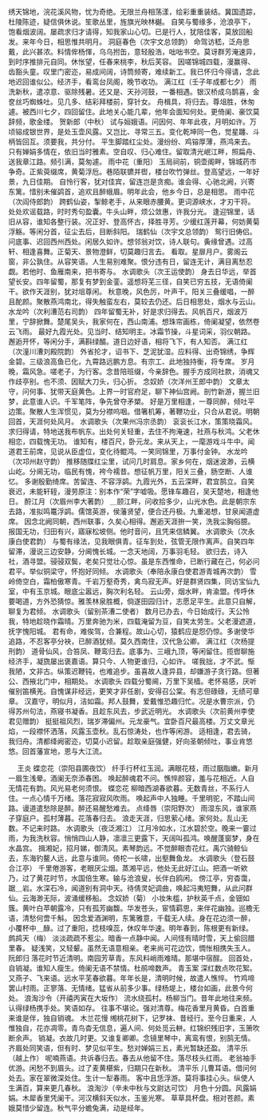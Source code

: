 <!-- { "loadSidebar": true } -->
绣天锦地，浣花溪风物，忧为奇绝。无限兰舟相荡漾，绘彩重重装结。冀国遗踪，杜陵陈迹，疑信俱休说。笙歌丛里，旌旗光映林樾。 
自笑与蜀缘多，沧浪亭下，饱看烟波阔。屡疏求归才请得，知我家山心切。已是行人，犹陪佳客，莫放回船发。来年今日，相思惟共明月。 
洞庭春色（次宇文总领韵）
命驾访嵇，泛舟思戴，此兴甚浓。料情侔杨惲，乌乌拊缶，意轻殷浩，咄咄书空。莫讶群芳淹速异，到时序推排元自同。休怅望，任春来桃李，秋后芙容。 
因嗟锦城四载，漫赢得、齿豁头童。叹里门密迩，易成间阔，诗筒频寄，难续新工。我已怀归今得请，念此地迟回谁似公。经济手，看鸾台凤阁，晚节收功。 
满江红（壬子年成都七夕）
雨洗新秋，遣凉意、驱除残暑。还又是、天孙河鼓，一番相遇。银汉桥成乌鹊喜，金奁丝巧蜘蛛吐。见几多、结彩拜楼前，穿针女。 
舟楫具，将归去。尊俎胜，休匆遽。被西川七夕，四回留住。此地关心能几辈，他年会面知何处。更倚阑、豪饮莫辞频，歌金缕。 
贺新郎（中秋）
试与姮娥语。问因何、年年此夜，月明如许。万顷镕成银世界，是处玉壶风露。又岂比、寻常三五。变化乾坤同一色，觉星躔、斗柄皆回互。须要我，共分付。 
平生脚踏红尘处。漫纷纷、鸡镕厚薄，燕鸿来去。只有婵娟多情在，依旧当时雅素。空自叹、归心难住。留取清光岷江畔，照扁舟、送我章江路。频引满，莫匆遽。 
雨中花（重阳）
玉局祠前，铜壶阁畔，锦城药市争奇。正紫萸缀席，黄菊浮卮。巷陌联镳并辔，楼台吹竹弹丝。登高望远，一年好景，九日佳期。 
自怜行客，犹对佳宾，留连岂是贪痴。谁会得、心驰北阙，兴寄东篱。惜别未催鹢首，追欢且醉蛾眉。明年此会，他乡今日，总是相思。 
雨中花（次阎侍郎韵）
跨鹤仙姿，掣鲸老手，从来眼赤腰黄。更词源峡水，才刃干将。处处欢谣载路，时时秀句盈囊。牛头山畔，烦公敛惠，许我分光。 
逢迎锦里，话旧从容，谁知各整行装。况正好、登高怀古，择胜寻芳。少缓红莲开幕，何妨黄菊浮觞。等闲分首，征尘去后，目断斜阳。 
瑞鹤仙（次宇文总领韵）
鸳行旧俦侣。问底事、迟回西州西处。闲居久如许。想邻翁对饮，诗人联句。夤缘曾遇。过高轩、相逢喜舞。正菊天、景物澄鲜，切莫趣归言去。 
看取。星扉月户。雾阁云窗，非公孰住。从容笑语。人生易别难聚。恨分违有日，留连无计，满目离愁忍觑。若他时、鱼雁南来，把书寄与。 
水调歌头（次王运使韵）
身去日华远，举首望长安。四年留蜀，那复有梦到金銮。遥想将芜三径，自笑已穷五技，无语倚阑干。欲作天涯别，犹对俎尊闲。 
秋意晚，风色厉，叶声干。阳关三叠缓唱，一醉且酡颜。聚散燕鸿南北，得失触蛮左右，莫较去仍还。后日相思处，烟水与云山。 
水龙吟（次利漕范右司韵）
四年留蜀无补，好是求归得去。风帆百尺，烟波万里，宁辞掀舞。楚尾吴头，我家何在，西山南浦。想珠帘画栋，倚阑凝望，依然卷云飞雨。 
最好九霞光处。见当时、结知明主。冰霜节操，斗星词采，羽仪朝路。邂逅开怀，等闲分手，满斟绿醑。道日边好语，相将飞下，有人知否。 
满江红（次潼川漕刘殿院韵）
外省抡才，诏书下、芝泥犹湿。应料得、出奇锦绣，争辉金碧。三级浪高鱼已化，九霄路远鹏方息。有宗工、此地独持衡，将专席。 
岁月晚，霜风急。嗟老子，为行客。念昔陪班缀，今亲辞色。握手方成同社款，消魂又作歧亭别。也不须、因赋大刀头，归心折。 
念奴娇（次洋州王郎中韵）
文章太守，问何事、犹带天庭黄色。上界一时官府足，聊下神仙宫阙。剖竹新游，握兰旧梦，此意谁人识。千军笔阵，争先曾夺矛槊。 
好是万里相逢，一尊同醉，倾吐平边策。聚散人生浑惯见，莫为分襟呜咽。借箸机筹，著鞭功业，只合从君说。明朝回首，天涯何处风月。 
水调歌头（次果州冯宗丞韵）
衮衮长江水，策策晓霜风。求归得请，特地送我布帆东。出处何关轻重，去住不拘淹速，社燕与秋鸿。父老休相恋，四载愧无功。 
谁知有，楼百尺，卧元龙。来从天上，一麾游戏斗牛中。闻道君王前席，见说从臣虚位，变化待鲲鸿。一笑同锦里，万事付金钟。 
水龙吟（次邛州赵守韵）
推移随牒红尘里，试问几时肩息。家乡何在，烟迷波渺，云横山屹。分阃无功，临民有愧，袴今襦昔。想征帆万里，阳关三叠，肠空断、人谁忆。 
多谢殷勤绮席。苦留连、不容浮鹢。九霞光外，五云深畔，君宜鹄立。自笑衰迟，未能轩轾，漫劳原注：别本作“荣”字嘘吸。愿锋车趣召，吴天楚地，相逢他日。 
酹江月（次眉州李大著韵）
＿颐江畔，问收拾多少，山光水色。此是朝宗东去路，准拟鸣鼍浮鹢。儒馆英游，侯藩贤望，便合还丹极。九重渴想，甘泉闻道虚席。 
因念北阙同朝，西州联事，久矣心相得。邂逅天涯拚一笑，洗我尘胸俗臆。报国无功，归田有兴，寤寐松坡侧。他时音问，且凭来信鳞翼。 
水调歌头（次永康白使君韵）
与蜀有缘法，见我眼俱青。征车到处，弦管无限作离声。自笑四年留滞，漫说三边安静，分阃愧长城。一念天地阔，万事羽毛轻。 
欲归去，诗入社，酒寻盟。骎骎双鬓，老矣只觉壮心惊。虽是东西惟命，已断行藏在己，何必问君平。举似铜梁守，怀抱好同倾。 
水调歌头（奉陪永康白使君游青城再次韵）
雪岭倚空白，霜柏傲寒青。千岩万壑奇秀，禽鸟寂无声。好是群贤四集，同访宝仙九室，中有玉京城。眼底尘嚣远，胸次利名轻。 
云山旁，烟水畔，肯渝盟。传呼休要喝道，方外恐猜惊。雅羡林泉胜概，倘遂田园归计，志愿足平生。此意只自解，聊复为君倾。 
水调歌头（留别茶漕二使者）
数月已办去，今日始成行。天公怜我，特地趁晓作霜晴。万里奔驰为米，四载淹留为豆，自笑太劳生。父老漫遮道，抚字愧阳城。 
君有命，难俟驾，合兼程。故山心切，猿鹤应是怨仍惊。多谢使华追路，不忍客亭分袂，已醉酒犹倾。莫久西南住，汉代急公卿。 
满江红（次杨提刑韵）
道骨仙风，合笞凤、鞭鸾归去。底事为、三峨九顶，等闲留住。揽辔聊施经济手，凝旒屡出褒嘉语。算只今、人物更谁归，心如许。 
嗟我拙，才不武。惭我陋，文非古。纵策迟鞭钝，也难追步。虽喜故人逢异县，却嫌游子贪行路。但著公、西掖北门中，相期处。 
水调歌头
四载分蜀阃，万里下吴樯。老怀易感，厌听催别笛横羌。自愧谋非经远，更笑才非任剧，安得召公棠。有志但碌碌，无绩可章章。 
汉嘉守，明似月，洁如霜。邦人鼓舞，爱戴惟恐趣归忙。况是水曹宗派，仍得苏州句法，燕寝书凝香。且趁东风去，步武近明光。 
水调歌头（次前黄州李使君见赠韵）
挺挺祖风烈，瑞岁滞偏州。元龙豪气。宜卧百尺最高楼。万丈文章光焰，一段襟怀洒落，风露玉壶秋。乱石惊涛处，也作等闲游。 
适相逢，君去骑，我归舟。清都绛阙密迩，切莫小迟留。趁取亲庭强健，好向圣朝倾吐，事业肯悠悠。回首藩宣地，恩与大江流。 

　
王炎
蝶恋花（崇阳县圃夜饮）
纤手行杯红玉润。满眼花枝，雨过胭脂嫩。新月一眉生浅晕。酒阑无奈添春困。 
唤起醉魂君不问。憔悴颜容，羞与花相近。人自无情花有韵。风光易老何须恨。 
蝶恋花
柳暗西湖春欲暮。无数青丝，不系行人住。一点心情千万绪。落花寂寂风吹雨。 
唤起声中人独睡。千里明驼，不踏山间路。谩道遣愁除是醉。醉还易醒愁难去。 
点绛唇（崇阳野次）
雨湿东风，谁家燕子穿庭户。孤村薄暮。花落春归去。 
浪走天涯，归思萦心绪。家何处。乱山无数。不记来时路。 
水调歌头（夜泛湘江）
江月冷如水，江水碧於空。晚来一霎过雨，为我洗秋容。悄悄四山人静，凛凛三更露下，天阔叫孤鸿。唤醒蓬窗梦，身在水晶宫。 
揖湘妃，招月娣，御清风。素琴韵远。不觉醉眼杏花红。禹穴骑鲸仙去，东海钓鳌人远，此意与谁同。倚柁一长啸，出壑舞鱼龙。 
水调歌头（登石鼓合江亭）
千里倦游客，老眼厌尘烟。蒸湘平远，他处无此好江山。把酒一听欸乃，过了黄花时节，水国倍生寒。输与沧浪叟，长伴白鸥闲。 
傍江亭，穷杳霭，踞＿岩。水深石冷，闻道别有洞中天。待倩灵妃调曲，唤起冯夷短舞，从此问群仙。云海渺无际，波涌缓移船。 
念奴娇（菊）
小妆朱槛，护秋英千点，金钿如簇。黄叶白苹朝露冷，只有孤芳幽馥。华发苍头，宦情羁思，来伴花幽独。巡檐无语，清愁何啻千斛。 
因念爱酒渊明，东篱雅意，千载无人续。身在花边须一醉，小覆杯中＿醁。过了重阳，捻枝嗅蕊，休叹年华速。明年春到，陈根更有新绿。 
鹧鸪天（梅）
淡淡疏疏不惹尘。暗香一点静中闻。人间怪有晴时雪，天上偷回腊里春。 
疑浅笑，又轻颦。虽然无语意相亲。老来尚可花边饮，惆怅相携失玉人。 
阮郎归
落花时节近清明。南园芳草青。东风料峭雨难晴。那堪中宿酲。 
回首处，自销凝。谁知人瘦生。倚阑无语不禁情。杜鹃啼数声。 
青玉案
深红数点吹花絮。又燕子、飞来语。远水平芜春欲暮。年年长是，清明时候，故遣人憔悴。 
竹鸡啼罢山村雨。正寥落、无情绪。猛省从前多少事。绿杨堤上，楼台如画，此景今何处。 
浪淘沙令（开禧丙寅在大坂作）
流水绕孤村。杨柳当门。昔年此地往来频。认得绿杨携手处。笑语如存。 
往事不堪论。强对清尊。梅花香里月黄昏。白首重来谁是伴，独自销魂。 
木兰花慢
缃桃花树下，记罗袜、昔经行。至今日重来，人惟独自，花亦凋零。青鸟杳无信息，遍人间、何处觅云軿。红锦织残旧字，玉箫吹断余声。 
销凝。衣故几时更。又谁复卿卿。念镜里琴中，离鸾有恨，别鹄无情。齐眉处同笑语，但有时、梦见似平生。愁对婵娟三五，素光暂缺还盈。 
清平乐（越上作）
呢喃燕语。共诉春归去。春去从他留不住。落尽枝头红雨。 
老翁袖手优游。闲愁不到眉头。过了麦黄椹紫，归期只在新秋。 
清平乐
儿曹耳语。借问何处去。家在翠微深处住。生计一犁春雨。 
客中且恁浮游。莫将事挂心头。纵使人生满百，算来更几春秋。 
浪淘沙（辛未中秋与文尉达可饮）
月色十分圆。风露娟娟。木犀香里凭阑干。河汉横斜天似水，玉鉴光寒。 
草草具杯盘。相对苍颜。素娥莫惜少留连。秋气平分蟾兔满，动是经年。 
